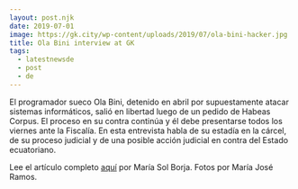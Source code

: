 ```yaml
---
layout: post.njk
date: 2019-07-01
image: https://gk.city/wp-content/uploads/2019/07/ola-bini-hacker.jpg
title: Ola Bini interview at GK
tags:
  - latestnewsde
  - post
  - de
---
```

El programador sueco Ola Bini, detenido en abril por supuestamente atacar sistemas informáticos, salió en libertad luego de un pedido de Habeas Corpus. El proceso en su contra continúa y él debe presentarse todos los viernes ante la Fiscalía. En esta entrevista habla de su estadía en la cárcel, de su proceso judicial y de una posible acción judicial en contra del Estado ecuatoriano.

Lee el artículo completo [aquí](https://gk.city/2019/07/01/ola-bini-libre/) por María Sol Borja. Fotos por María José Ramos.

